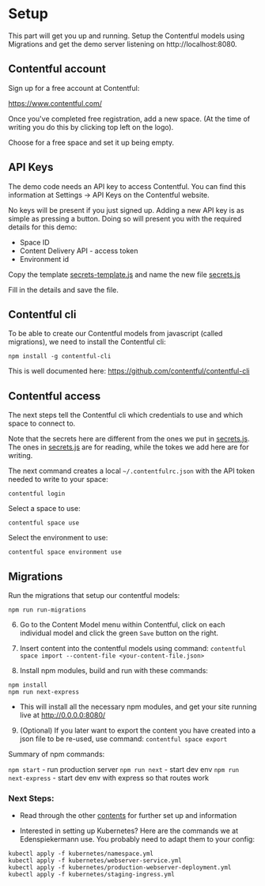 # Setup

This part will get you up and running. Setup the Contentful models using
Migrations and get the demo server listening on http://localhost:8080.

## Contentful account

Sign up for a free account at Contentful:

https://www.contentful.com/

Once you've completed free registration, add a new space. (At the time of
writing you do this by clicking top left on the logo).

Choose for a free space and set it up being empty.


## API Keys

The demo code needs an API key to access Contentful. You can find this
information at Settings -> API Keys on the Contentful website.

No keys will be present if you just signed up. Adding a new API key is as simple
as pressing a button. Doing so will present you with the required details for
this demo:

- Space ID
- Content Delivery API - access token
- Environment id

Copy the template [secrets-template.js](/src/contentful/secrets-template.js) and
name the new file [secrets.js](/src/contentful/secrets.js)

Fill in the details and save the file.


## Contentful cli

To be able to create our Contentful models from javascript (called migrations),
we need to install the Contentful cli:

```
npm install -g contentful-cli
```

This is well documented here: https://github.com/contentful/contentful-cli


## Contentful access

The next steps tell the Contentful cli which credentials to use and which
space to connect to.

Note that the secrets here are different from the ones we put in
[secrets.js](/src/contentful/secrets.js). The ones in
[secrets.js](/src/contentful/secrets.js) are for reading, while the tokes we add
here are for writing.

The next command creates a local `~/.contentfulrc.json` with the API token
needed to write to your space:
```
contentful login
```

Select a space to use:
```
contentful space use
```

Select the environment to use:
```
contentful space environment use
```

## Migrations

Run the migrations that setup our contentful models:
```
npm run run-migrations
```

6. Go to the Content Model menu within Contentful, click on each individual model and click the green `Save` button on the right.

7. Insert content into the contentful models using command: `contentful space import --content-file <your-content-file.json>`

8. Install npm modules, build and run with these commands:
```
npm install
npm run next-express
```
  - This will install all the necessary npm modules, and get your site running live at http://0.0.0.0:8080/

9. (Optional) If you later want to export the content you have created into a json file to be re-used, use command: `contentful space export`

Summary of npm commands:

`npm start` - run production server
`npm run next` - start dev env
`npm run next-express` - start dev env with express so that routes work

### Next Steps:

- Read through the other [contents](/README.md) for further set up and information

- Interested in setting up Kubernetes? Here are the commands we at Edenspiekermann use. You probably need to adapt them to your config:

```
kubectl apply -f kubernetes/namespace.yml
kubectl apply -f kubernetes/webserver-service.yml
kubectl apply -f kubernetes/production-webserver-deployment.yml
kubectl apply -f kubernetes/staging-ingress.yml
```

